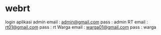 # webrt
login aplikasi 
admin
email  : admin@gmail.com
pass   : admin
RT
email	 : rt01@gmail.com
pass   : rt
Warga
email  : warga01@gmail.com
pass   : warga
